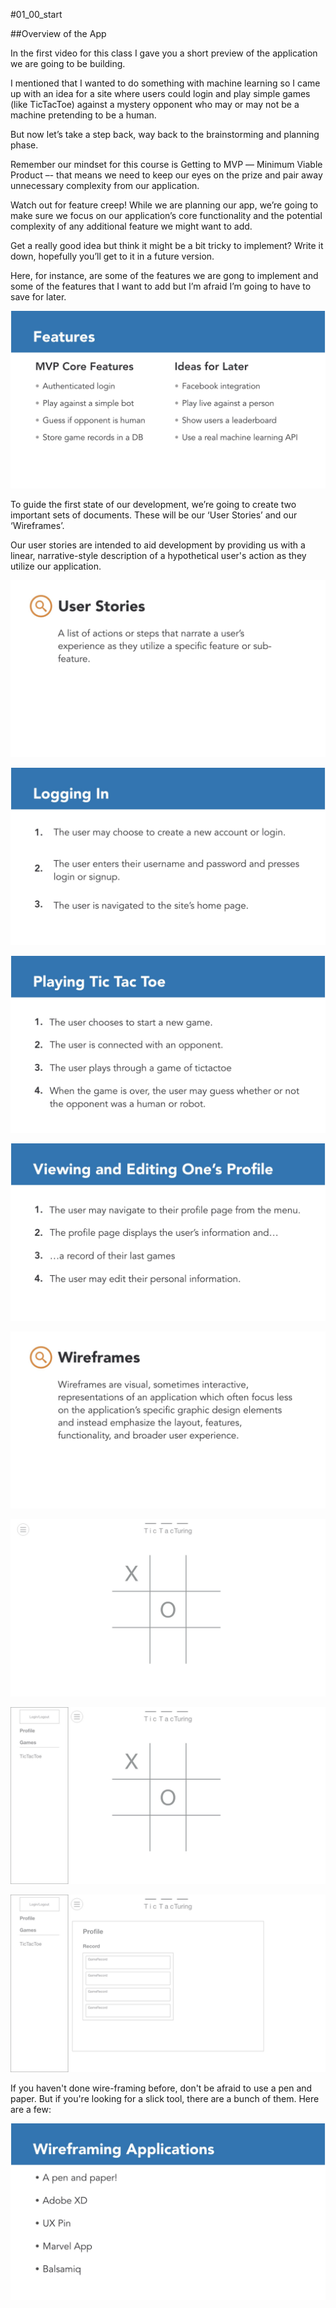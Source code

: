 #01_00_start

##Overview of the App


In the first video for this class I gave you a short preview of the application we are going to be building.

I mentioned that I wanted to do something with machine learning so I came up with an idea for a site where users could login and play simple games (like TicTacToe) against a mystery opponent who may or may not be a machine pretending to be a human.

But now let’s take a step back, way back to the brainstorming and planning phase.

Remember our mindset for this course is Getting to MVP –– Minimum Viable Product –- that means we need to keep our eyes on the prize and pair away unnecessary complexity from our application.

Watch out for feature creep! While we are planning our app, we’re going to make sure we focus on our application’s core functionality and the potential complexity of any additional feature we might want to add.

Get a really good idea but think it might be a bit tricky to implement? Write it down, hopefully you’ll get to it in a future version.

Here, for instance, are some of the features we are gong to implement and some of the features that I want to add but I’m afraid I’m going to have to save for later.

![](slides/01_00.001.jpeg)

To guide the first state of our development, we’re going to create two important sets of documents. These will be our ‘User Stories’ and our ‘Wireframes’.

Our user stories are intended to aid development by providing us with a linear, narrative-style description of a hypothetical user's action as they utilize our application.

![](slides/01_00.002.jpeg)

![](slides/01_00.003.jpeg)

![](slides/01_00.004.jpeg)

![](slides/01_00.005.jpeg)

![](slides/01_00.006.jpeg)

![](slides/01_00.007.jpeg)

![](slides/01_00.008.jpeg)

![](slides/01_00.009.jpeg)

If you haven't done wire-framing before, don't be afraid to use a pen and paper. But if you're looking for a slick tool, there are a bunch of them. Here are a few:

![](slides/01_00.010.jpeg)
